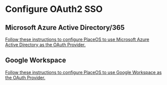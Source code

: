 # Configure OAuth2 SSO

## Microsoft Azure Active Directory/365

[Follow these instructions to configure PlaceOS to use Microsoft Azure Active Directory as the OAuth Provider.](https://docs.placeos.com/how-to/configure-placeos-for-microsoft-365-delegated/user-authentication)

## Google Workspace

[Follow these instructions to configure PlaceOS to use Google Workspace as the OAuth Provider.](https://docs.placeos.com/how-to/configure-placeos-for-google-workspace/user-authentication)
